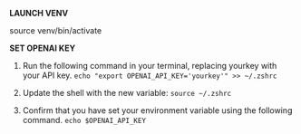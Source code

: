 **LAUNCH VENV**

source venv/bin/activate

**SET OPENAI KEY**
1. Run the following command in your terminal, replacing yourkey with your API key. 
```echo "export OPENAI_API_KEY='yourkey'" >> ~/.zshrc```
 
2. Update the shell with the new variable:
```source ~/.zshrc```
 
3. Confirm that you have set your environment variable using the following command. 
```echo $OPENAI_API_KEY```
